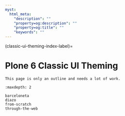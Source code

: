 ```yaml
---
myst:
  html_meta:
    "description": ""
    "property=og:description": ""
    "property=og:title": ""
    "keywords": ""
---
```


(classic-ui-theming-index-label)=

# Plone 6 Classic UI Theming

```{todo}
This page is only an outline and needs a lot of work.
```

```{toctree}
:maxdepth: 2

barceloneta
diazo
from-scratch
through-the-web
```